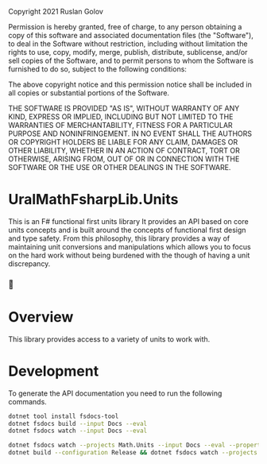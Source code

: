 Copyright 2021 Ruslan Golov

Permission is hereby granted, free of charge, to any person obtaining a copy of this software and associated documentation files (the "Software"), to deal in the Software without restriction, including without limitation the rights to use, copy, modify, merge, publish, distribute, sublicense, and/or sell copies of the Software, and to permit persons to whom the Software is furnished to do so, subject to the following conditions:

The above copyright notice and this permission notice shall be included in all copies or substantial portions of the Software.

THE SOFTWARE IS PROVIDED "AS IS", WITHOUT WARRANTY OF ANY KIND, EXPRESS OR IMPLIED, INCLUDING BUT NOT LIMITED TO THE WARRANTIES OF MERCHANTABILITY, FITNESS FOR A PARTICULAR PURPOSE AND NONINFRINGEMENT. IN NO EVENT SHALL THE AUTHORS OR COPYRIGHT HOLDERS BE LIABLE FOR ANY CLAIM, DAMAGES OR OTHER LIABILITY, WHETHER IN AN ACTION OF CONTRACT, TORT OR OTHERWISE, ARISING FROM, OUT OF OR IN CONNECTION WITH THE SOFTWARE OR THE USE OR OTHER DEALINGS IN THE SOFTWARE.


# UralMathFsharpLib.Units

This is an F# functional first units library  It provides an API based on core units concepts and is built around the concepts of functional first design and type safety. From this philosophy, this library provides a way of maintaining unit conversions and manipulations which allows you to focus on the hard work without being burdened with the though of having a unit discrepancy.

### :closed_book: 

# Overview

This library provides access to a variety of units to work with.


# Development

To generate the API documentation you need to run the following commands.

```bash
dotnet tool install fsdocs-tool
dotnet fsdocs build --input Docs --eval
dotnet fsdocs watch --input Docs --eval

dotnet fsdocs watch --projects Math.Units --input Docs --eval --properties Configuration=Release
dotnet build --configuration Release && dotnet fsdocs watch --projects Math.Units --input Docs eval --properties Configuration=Release --clean
```

